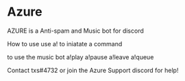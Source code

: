 # Azure
AZURE is a Anti-spam and Music bot for discord



How to use 
use a! to iniatate a command 

to use the music bot
a!play
a!pause
a!leave
a!queue

Contact txs#4732 or join the Azure Support discord for help!
